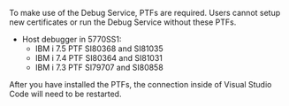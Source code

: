 To make use of the Debug Service, PTFs are required. Users cannot setup new certificates or run the Debug Service without these PTFs.

* Host debugger in 5770SS1:
   * IBM i 7.5 PTF SI80368 and SI81035
   * IBM i 7.4 PTF SI80364 and SI81031
   * IBM i 7.3 PTF SI79707 and SI80858

After you have installed the PTFs, the connection inside of Visual Studio Code will need to be restarted.